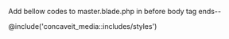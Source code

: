 Add bellow codes to master.blade.php in before body tag ends--

 @include('concaveit_media::includes/styles')
<script>
      jQuery(document).on('click','.initConcaveMedia',function(){
         var inputName,inputType,imageWidth,imageHeight;
         
         inputName = jQuery(this).attr('data-input-name');
         inputType = jQuery(this).attr('data-input-type');
         imageWidth = jQuery(this).attr('data-image-width');
         imageHeight = jQuery(this).attr('data-image-height');
         imageResize = jQuery(this).attr('data-resize');
         fileLocation = jQuery(this).attr('data-file-location');
         
         jQuery(this).addClass('triggeredButton');
          jQuery.ajax({
            url: "{{route('concave.gallery')}}",
                type: "get",
                data: {inputName:inputName,inputType:inputType,imageWidth:imageWidth,imageHeight:imageHeight,imageResize:imageResize,fileLocation:fileLocation} ,
                success: function (response) {
                    jQuery('body').prepend(response);
                },
                error: function(jqXHR, textStatus, errorThrown) {
                  console.log(textStatus, errorThrown);
                }
          });
      });
      jQuery(document).ready(function() {
          jQuery('.initConcaveMedia').each(function(key, val) {
              var widthText = jQuery(this).attr('data-image-width');
              var heightText = jQuery(this).attr('data-image-height');
              jQuery(this).after('<small style="color:red;font-style:italic;margin-left: 10px;white-space: nowrap;">Image Size (width:' + widthText + ' X height:' + heightText + ')</small>');
          });
      });

      jQuery(document).on('click','.selected_image_remove',function(){
         var removeItem = jQuery(this).attr('data-file-url');
         jQuery(this).closest('span').remove();
         jQuery('input[value="'+removeItem+'"]').remove();
      });
  </script>




